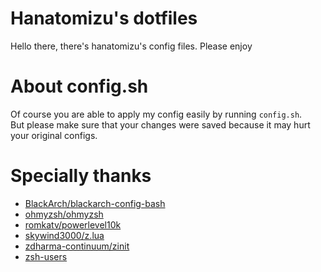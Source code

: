 # Hanatomizu's dotfiles

Hello there, there's hanatomizu's config files. Please enjoy

# About config.sh
Of course you are able to apply my config easily by running `config.sh`.  
But please make sure that your changes were saved because it may hurt your original configs.  

# Specially thanks

- [BlackArch/blackarch-config-bash](https://github.com/BlackArch/blackarch-config-bash)  
- [ohmyzsh/ohmyzsh](https://github.com/ohmyzsh/ohmyzsh)  
- [romkatv/powerlevel10k](https://github.com/romkatv/powerlevel10k)  
- [skywind3000/z.lua](https://github.com/skywind3000/z.lua)  
- [zdharma-continuum/zinit](https://github.com/zdharma-continuum/zinit)  
- [zsh-users](https://github.com/zsh-users)  